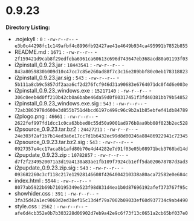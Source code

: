 0.9.23
======

**Directory Listing:**

 - .nojekyll : `0` : `-rw-r--r--` - `e3b0c44298fc1c149afbf4c8996fb92427ae41e4649b934ca495991b7852b855`
 - README.md : `1671` : `-rw-r--r--` - `2f159421d9cab8f29edfeba6961ca60613c696d743647eb368acd80a01193f03`
 - i2pinstall_0.9.23.jar : `18443541` : `-rw-r--r--` - `843a8059830b009d10c47cc7c85e260ad88f7c3c16e289bbf80c0eb178318823`
 - i2pinstall_0.9.23.jar.sig : `543` : `-rw-r--r--` - `5b111a8cb9c5857df2aaa6cf2d276fcf946d31a90683e6764071dc0f4d6e003e`
 - i2pinstall_0.9.23_windows.exe : `15217140` : `-rw-r--r--` - `306c0eeb4d0ff210b42cb0a6babe46da59d0f80317451f3fd40381bb79b54852`
 - i2pinstall_0.9.23_windows.exe.sig : `543` : `-rw-r--r--` - `72ab3863978d600e3d855b751d4bcd6197c499c96c9b2a1b85ebfef41db84789`
 - i2plogo.png : `46661` : `-rw-r--r--` - `2622fef997fd1dcc1c0ca63bbed0c55d50a9001ad976b8aa9bb08f023b2ec528`
 - i2psource_0.9.23.tar.bz2 : `24427211` : `-rw-r--r--` - `24e303f2af1b7b14ed3a6e17cc7d1b6432ec99d8d00246a88486922941c72345`
 - i2psource_0.9.23.tar.bz2.sig : `543` : `-rw-r--r--` - `0927357e4cc17aca8b1afd80b70e4d44282e7d91f03e05b08971bcb3768bd14d`
 - i2pupdate_0.9.23.zip : `10782857` : `-rw-r--r--` - `d7f2f2349520071a3d19a4130a83ae1fb109f7924cb1eff5da020678787d3ad3`
 - i2pupdate_0.9.23.zip.sig : `543` : `-rw-r--r--` - `093682260c3cf118c217e12928146608f4264004210338a80aca72582e0e684c`
 - index.html : `5544` : `-rw-r--r--` - `8077ab5922b69b710195349e523f98d831d4ea1b0d87696192afef373767f95c`
 - showhider.css : `391` : `-rw-r--r--` - `3fa35d42a1ec9060d2ed38ef15c13d4f79a7002b09033ef60d937734c9ab4490`
 - style.css : `2562` : `-rw-r--r--` - `afe6d4cb352e0b7b303228d06902d7eb9a42e9c6f73f13c0651a2cb65bf037e0`
